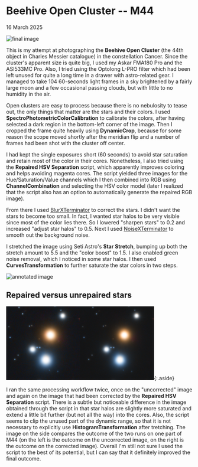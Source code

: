 # Beehive Open Cluster -- M44

16 March 2025

![final image](final.png)

This is my attempt at photographing the **Beehive Open Cluster** (the 44th
object in Charles Messier catalogue) in the constellation Cancer. Since the
cluster's apparent size is quite big, I used my Askar FMA180 Pro and the
ASI533MC Pro. Also, I tried using the Optolong L-PRO filter which had been left
unused for quite a long time in a drawer with astro-related gear. I managed to
take 104 60-seconds light frames in a sky brightened by a fairly large moon and
a few occasional passing clouds, but with little to no humidity in the air.

Open clusters are easy to process because there is no nebulosity to tease out,
the only things that matter are the stars and their colors. I used
**SpectroPhotometricColorCalibration** to calibrate the colors, after having
selected a dark region in the bottom-left corner of the image. Then I cropped
the frame quite heavily using **DynamicCrop**, because for some reason the scope
moved shortly after the meridian flip and a number of frames had been shot with
the cluster off center.

I had kept the single exposures short (60 seconds) to avoid star saturation and
retain most of the color in their cores. Nonetheless, I also tried using the
**Repaired HSV Separation** script, which apparently improves coloring and helps
avoiding magenta cores. The script yielded three images for the
Hue/Saturation/Value channels which I then combined into RGB using
**ChannelCombination** and selecting the HSV color model (later I realized that
the script also has an option to automatically generate the repaired RGB image).

From there I used [BlurXTerminator] to correct the stars. I didn't want the
stars to become too small. In fact, I wanted star halos to be very visible since
most of the color lies there. So I lowered "sharpen stars" to 0.2 and increased
"adjust star halos" to 0.5. Next I used [NoiseXTerminator] to smooth out the
background noise.

I stretched the image using Seti Astro's **Star Stretch**, bumping up both the
stretch amount to 5.5 and the "color boost" to 1.5. I also enabled green noise
removal, which I noticed in some star halos. I then used
**CurvesTransformation** to further saturate the star colors in two steps.

![annotated image](final_annotated.png)

## Repaired versus unrepaired stars

![comparison](comparison.png){:.aside}

I ran the same processing workflow twice, once on the "uncorrected" image and
again on the image that had been corrected by the **Repaired HSV Separation**
script. There is a subtle but noticeable difference in the image obtained
through the script in that star halos are slightly more saturated and extend a
little bit further (but not all the way) into the cores. Also, the script seems
to clip the unused part of the dynamic range, so that it is not necessary to
explicitly use **HistogramTransformation** after tretching. The image on the
side compares the outcome of the two runs on one part of M44 (on the left is the
outcome on the uncorrected image, on the right is the outcome on the corrected
image). Overall I'm still not sure I used the script to the best of its
potential, but I can say that it definitely improved the final outcome.

[BlurXTerminator]: https://www.rc-astro.com/software/bxt/
[NoiseXTerminator]: https://www.rc-astro.com/software/nxt/
